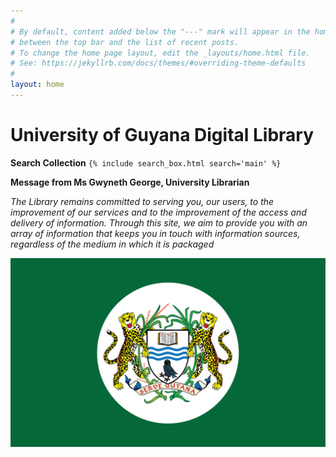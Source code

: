 ```yaml
---
#
# By default, content added below the "---" mark will appear in the home page
# between the top bar and the list of recent posts.
# To change the home page layout, edit the _layouts/home.html file.
# See: https://jekyllrb.com/docs/themes/#overriding-theme-defaults
#
layout: home
---
```


# University of Guyana Digital Library   
  
**Search Collection**
 `{% include search_box.html search='main' %}`  







**Message from Ms Gwyneth George, University Librarian**    
                                                                                                                                                                                                                                                                                                                                                                               
*The Library remains committed to serving you, our users, to the improvement of our services and to the improvement of the access and delivery of information. Through this site, we aim to provide you with an array of information that keeps you in touch with information sources, regardless of the medium in which it is packaged*

![alt text](pics/uglogo.png)

